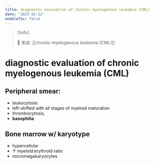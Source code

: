 ```yaml
---
title: diagnostic evaluation of chronic myelogenous leukemia (CML)
date: "2023-01-22"
enableToc: false
---
```


> [!info]
>
> 🌱 來自: [[chronic myelogenous leukemia (CML)]]

# diagnostic evaluation of chronic myelogenous leukemia (CML)

## Peripheral smear:
* leukocytosis
* left-shifted with all stages of myeloid maturation
* thrombocytosis, 
* **basophilia**

## Bone marrow w/ karyotype
* hypercellular
* ↑ myeloid:erythroid ratio
* micromegakaryocytes

